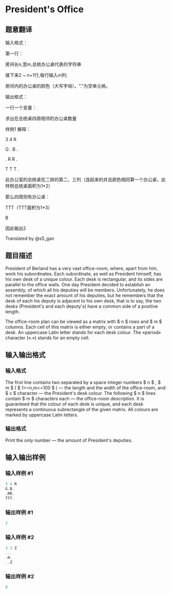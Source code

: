 # President&#039;s Office

## 题意翻译

输入格式：

第一行：

房间长n,宽m,总统办公桌代表的字符串

接下来2 ~ n+1行,每行输入m列:

房间内的办公桌的颜色（大写字母）。"."为空单元格。

输出格式：

一行一个变量：

求出在总统桌四周相邻的办公桌数量

样例1 解释：

3 4 R

G . B .

. R R .

T T T .

此办公室的总统桌在二排的第二，三列（连起来的并且颜色相同算一个办公桌，此样例总统桌面积为1*2）

那么四周则有办公桌：

TTT（TTT面积为1*3）

B

因此输出2

Translated by @s5_gan

## 题目描述

President of Berland has a very vast office-room, where, apart from him, work his subordinates. Each subordinate, as well as President himself, has his own desk of a unique colour. Each desk is rectangular, and its sides are parallel to the office walls. One day President decided to establish an assembly, of which all his deputies will be members. Unfortunately, he does not remember the exact amount of his deputies, but he remembers that the desk of each his deputy is adjacent to his own desk, that is to say, the two desks (President's and each deputy's) have a common side of a positive length.

The office-room plan can be viewed as a matrix with $ n $ rows and $ m $ columns. Each cell of this matrix is either empty, or contains a part of a desk. An uppercase Latin letter stands for each desk colour. The «period» character («.») stands for an empty cell.

## 输入输出格式

### 输入格式

The first line contains two separated by a space integer numbers $ n $ , $ m $ ( $ 1<=n,m<=100 $ ) — the length and the width of the office-room, and $ c $ character — the President's desk colour. The following $ n $ lines contain $ m $ characters each — the office-room description. It is guaranteed that the colour of each desk is unique, and each desk represents a continuous subrectangle of the given matrix. All colours are marked by uppercase Latin letters.

### 输出格式

Print the only number — the amount of President's deputies.

## 输入输出样例

### 输入样例 #1

```cpp
3 4 R
G.B.
.RR.
TTT.

```
### 输出样例 #1

```cpp
2

```
### 输入样例 #2

```cpp
3 3 Z
...
.H.
..Z

```
### 输出样例 #2

```cpp
0

```
